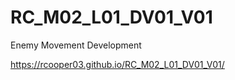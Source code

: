# RC_M02_L01_DV01_V01
 Enemy Movement Development

https://rcooper03.github.io/RC_M02_L01_DV01_V01/
